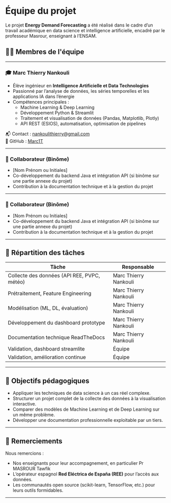 # Équipe du projet

Le projet **Energy Demand Forecasting** a été réalisé dans le cadre d’un travail académique en data science et intelligence artificielle, encadré par le professeur Masrour, enseignant à l’ENSAM.

## 👨‍💻 Membres de l'équipe

---

### 🎓 Marc Thierry Nankouli

- Élève ingénieur en **Intelligence Artificielle et Data Technologies**
- Passionné par l’analyse de données, les séries temporelles et les applications IA dans l’énergie
- Compétences principales :
  - Machine Learning & Deep Learning
  - Développement Python & Streamlit
  - Traitement et visualisation de données (Pandas, Matplotlib, Plotly)
  - API REST (ESIOS), automatisation, optimisation de pipelines

📬 Contact : [nankoulithierry@gmail.com](mailto:nankoulithierry@gmail.com)  
💼 GitHub : [Marc1T](https://github.com/Marc1T)

---

### 🤖 Collaborateur (Binôme)

- [Nom Prénom ou Initiales]
- Co-développement du backend Java et intégration API (si binôme sur une partie annexe du projet)
- Contribution à la documentation technique et à la gestion du projet

---

### 🤖 Collaborateur (Binôme)

- [Nom Prénom ou Initiales]
- Co-développement du backend Java et intégration API (si binôme sur une partie annexe du projet)
- Contribution à la documentation technique et à la gestion du projet

---

## 💼 Répartition des tâches

| Tâche                                       | Responsable            |
|--------------------------------------------|-------------------------|
| Collecte des données (API REE, PVPC, météo)| Marc Thierry Nankouli  |
| Prétraitement, Feature Engineering         | Marc Thierry Nankouli  |
| Modélisation (ML, DL, évaluation)          | Marc Thierry Nankouli  |
| Développement du dashboard prototype       | Marc Thierry Nankouli  |
| Documentation technique ReadTheDocs        | Marc Thierry Nankouli  |
| Validation, dashboard streamlite           | Équipe                  |
| Validation, amélioration continue          | Équipe                  |


---

## 🧭 Objectifs pédagogiques

- Appliquer les techniques de data science à un cas réel complexe.
- Structurer un projet complet de la collecte des données à la visualisation interactive.
- Comparer des modèles de Machine Learning et de Deep Learning sur un même problème.
- Développer une documentation professionnelle exploitable par un tiers.

---

## 🤝 Remerciements

Nous remercions :

- Nos enseignants pour leur accompagnement, en particulier Pr MASROUR Tawfik
- L’opérateur espagnol **Red Eléctrica de España (REE)** pour l’accès aux données.
- Les communautés open source (scikit-learn, TensorFlow, etc.) pour leurs outils formidables.
---